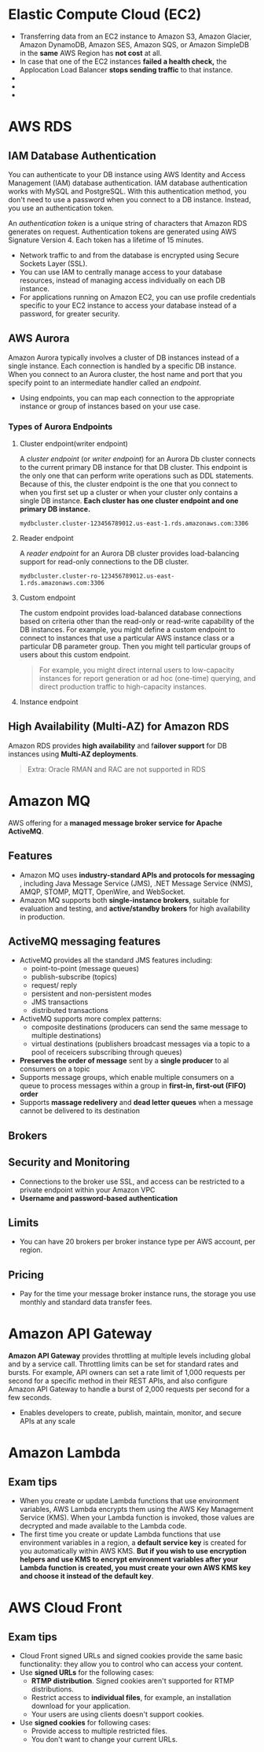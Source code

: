 # Elastic Compute Cloud (EC2)

- Transferring data from an EC2 instance to Amazon S3, Amazon Glacier, Amazon DynamoDB, Amazon SES, Amazon SQS, or Amazon SimpleDB in the **same** AWS Region has **not cost** at all.
- In case that one of the EC2 instances **failed a health check,** the Applocation Load Balancer **stops sending traffic** to that instance.
- 
- 
- 

# AWS RDS

## IAM Database Authentication

You can authenticate to your DB instance using AWS Identity and Access Management (IAM) database authentication. IAM database authentication works with MySQL and PostgreSQL. With this authentication method, you don't need to use a password when you connect to a DB instance. Instead, you use an authentication token.

An *authentication token* is a unique string of characters that Amazon RDS generates on request. Authentication tokens are generated using AWS Signature Version 4. Each token has a lifetime of 15 minutes.

- Network traffic to and from the database is encrypted using Secure Sockets Layer (SSL).
- You can use IAM to centrally manage access to your database resources, instead of managing access individually on each DB instance.
- For applications running on Amazon EC2, you can use profile credentials specific to your EC2 instance to access your database instead of a password, for greater security.

## AWS Aurora

Amazon Aurora typically involves a cluster of DB instances instead of a single instance. Each connection is handled by a specific DB instance. When you connect to an Aurora cluster, the host name and port that you specify point to an intermediate handler called an *endpoint*.

- Using endpoints, you can map each connection to the appropriate instance or group of instances based on your use case.

### Types of Aurora Endpoints

1. Cluster endpoint(writer endpoint)

   A *cluster endpoint* (or *writer endpoint*) for an Aurora Db cluster connects to the current primary DB instance for that DB cluster. This endpoint is the only one that can perform write operations such as DDL statements. Because of this, the cluster endpoint is the one that you connect to when you first set up a cluster or when your cluster only contains a single DB instance.
   **Each cluster has one cluster endpoint and one primary DB instance.**

   `mydbcluster.cluster-123456789012.us-east-1.rds.amazonaws.com:3306`

2. Reader endpoint

   A *reader endpoint* for an Aurora DB cluster provides load-balancing support for read-only connections to the DB cluster.

   `mydbcluster.cluster-ro-123456789012.us-east-1.rds.amazonaws.com:3306`

3. Custom endpoint

   The custom endpoint provides load-balanced database connections based on criteria other than the read-only or read-write capability of the DB instances. For example, you might define a custom endpoint to connect to instances that use a particular AWS instance class or a particular DB parameter group. Then you might tell particular groups of users about this custom endpoint. 

   > For example, you might direct internal users to low-capacity instances for report generation or ad hoc (one-time) querying, and direct production traffic to high-capacity instances.

4. Instance endpoint

## High Availability (Multi-AZ) for Amazon RDS

Amazon RDS provides **high availability** and f**ailover support** for DB instances using **Multi-AZ deployments**.

> Extra: Oracle RMAN and RAC are not supported in RDS



# Amazon MQ

AWS offering for a **managed message broker service for Apache ActiveMQ**.

## Features

- Amazon MQ uses **industry-standard APIs and protocols for messaging** , including Java Message Service (JMS), .NET Message Service (NMS), AMQP, STOMP, MQTT, OpenWire, and WebSocket.
- Amazon MQ supports both **single-instance brokers**, suitable for evaluation and testing, and **active/standby brokers** for high availability in production.

## ActiveMQ messaging features

- ActiveMQ provides all the standard JMS features including:
  - point-to-point (message queues)
  - publish-subscribe (topics)
  - request/ reply
  - persistent and non-persistent modes
  - JMS transactions
  - distributed transactions
- ActiveMQ supports more complex patterns:
  - composite destinations (producers can send the same message to multiple destinations)
  - virtual destinations (publishers broadcast messages via a topic to a pool of receicers subscribing through queues)
- **Preserves the order of message** sent by a **single producer** to al consumers on a topic
- Supports message groups, which enable multiple consumers on a queue to process messages within a group in **first-in, first-out (FIFO) order**
- Supports **massage redelivery** and **dead letter queues** when a message cannot be delivered to its destination

## Brokers

## Security and Monitoring

- Connections to the broker use SSL, and access can be restricted to a private endpoint within your Amazon VPC
- **Username and password-based authentication**

## Limits

- You can have 20 brokers per broker instance type per AWS account, per region.

## Pricing

- Pay for the time your message broker instance runs, the storage you use monthly and standard data transfer fees.

# Amazon API Gateway

**Amazon API Gateway** provides throttling at multiple levels including global and by a service call. Throttling limits can be set for standard rates and bursts. For example, API owners can set a rate limit of 1,000 requests per second for a specific method in their REST APIs, and also configure Amazon API Gateway to handle a burst of 2,000 requests per second for a few seconds.

- Enables developers to create, publish, maintain, monitor, and secure APIs at any scale

# Amazon Lambda

## Exam tips

- When you create or update Lambda functions that use environment variables, AWS Lambda encrypts them using the AWS Key Management Service (KMS). When your Lambda function is invoked, those values are decrypted and made available to the Lambda code.
- The first time you create or update Lambda functions that use environment variables in a region, a **default service key** is created for you automatically within AWS KMS. **But if you wish to use encryption helpers and use KMS to encrypt environment variables after your Lambda function is created, you must create your own AWS KMS key and choose it instead of the default key**.

# AWS Cloud Front

## Exam tips

- Cloud Front signed URLs and signed cookies provide the same basic functionality: they allow you to control who can access your content.
- Use **signed URLs** for the following cases:
  - **RTMP distribution**. Signed cookies aren't supported for RTMP distributions.
  - Restrict access to **individual files**, for example, an installation download for your application.
  - Your users are using clients doesn't support cookies.
- Use **signed cookies** for following cases:
  - Provide access to multiple restricted files.
  - You don't want to change your current URLs.



